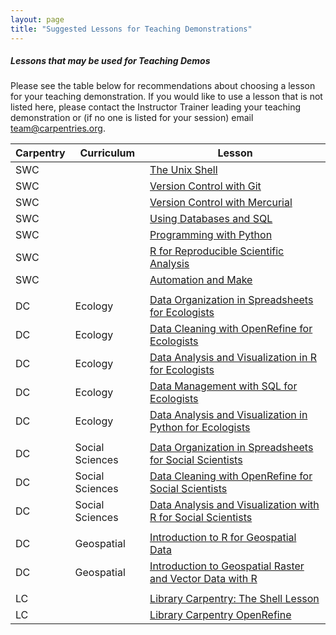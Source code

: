 ```yaml
---
layout: page
title: "Suggested Lessons for Teaching Demonstrations"
---
```



##### Lessons that may be used for Teaching Demos
Please see the table below for recommendations about choosing a lesson for your teaching demonstration. If you would like to use a lesson that is not listed here, please contact the 
Instructor Trainer leading your teaching demonstration or (if no one is listed for your session) email team@carpentries.org.

| Carpentry | Curriculum | Lesson  | 
| --------- | ---- | ------- |  
| SWC | |  [The Unix Shell](http://swcarpentry.github.io/shell-novice/) | 
| SWC | |  [Version Control with Git](http://swcarpentry.github.io/git-novice/) | 
| SWC | | [Version Control with Mercurial](http://swcarpentry.github.io/hg-novice/) | 
| SWC | | [Using Databases and SQL](http://swcarpentry.github.io/sql-novice-survey/) | 
| SWC | | [Programming with Python](http://swcarpentry.github.io/python-novice-inflammation/) | 
| SWC | | [R for Reproducible Scientific Analysis](http://swcarpentry.github.io/r-novice-gapminder/) | 
| SWC | | [Automation and Make](http://swcarpentry.github.io/make-novice/) | 
| | | |
| DC | Ecology | [Data Organization in Spreadsheets for Ecologists](https://datacarpentry.org/spreadsheet-ecology-lesson/) |
| DC | Ecology | [Data Cleaning with OpenRefine for Ecologists](https://datacarpentry.org/OpenRefine-ecology-lesson/) |
| DC | Ecology | [Data Analysis and Visualization in R for Ecologists](https://datacarpentry.org/R-ecology-lesson/) |
| DC | Ecology | [Data Management with SQL for Ecologists ](http://www.datacarpentry.org/sql-ecology-lesson/) | 
| DC | Ecology | [Data Analysis and Visualization in Python for Ecologists](http://www.datacarpentry.org/python-ecology-lesson/) | 
| | | |
| DC | Social Sciences | [Data Organization in Spreadsheets for Social Scientists](https://datacarpentry.org/spreadsheets-socialsci/) | 
| DC | Social Sciences | [Data Cleaning with OpenRefine for Social Scientists](http://www.datacarpentry.org/openrefine-socialsci/) |
| DC | Social Sciences | [Data Analysis and Visualization with R for Social Scientists](http://www.datacarpentry.org/r-socialsci/) | 
| | | |
| DC | Geospatial | [Introduction to R for Geospatial Data](https://datacarpentry.org/r-intro-geospatial/) |
| DC | Geospatial | [Introduction to Geospatial Raster and Vector Data with R](https://datacarpentry.org/r-raster-vector-geospatial/) | 
| | | | | | | |
| LC | | [Library Carpentry: The Shell Lesson](https://librarycarpentry.github.io/lc-shell/) |
| LC | | [Library Carpentry OpenRefine](https://librarycarpentry.org/lc-open-refine/) |
